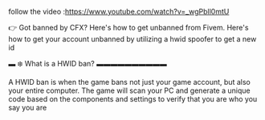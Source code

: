 follow the video :https://www.youtube.com/watch?v=_wgPbll0mtU

👉 Got banned by CFX? Here's how to get unbanned from Fivem. Here's how to get your account unbanned by utilizing a hwid spoofer to get a new id

▬ ❄️ What is a HWID ban?  ▬▬▬▬▬▬▬▬▬▬

A HWID ban is when the game bans not just your game account, but also your entire computer. The game will scan your PC and generate a unique code based on the components and settings to verify that you are who you say you are

